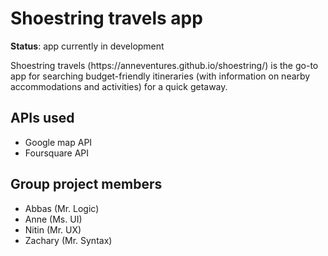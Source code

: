 # Shoestring travels app
<p><strong>Status</strong>: app currently in development</p>
<p>Shoestring travels (https://anneventures.github.io/shoestring/) is the go-to app for searching budget-friendly itineraries (with information on nearby accommodations and activities) for a quick getaway.</p>

<h2>APIs used</h2>
<ul>
  <li>Google map API</li>
  <li>Foursquare API</li>
</ul>

<h2>Group project members</h2>
<ul>
  <li>Abbas (Mr. Logic)</li>
  <li>Anne (Ms. UI)</li>
  <li>Nitin (Mr. UX)</li>
  <li>Zachary (Mr. Syntax)</li>
</ul>
